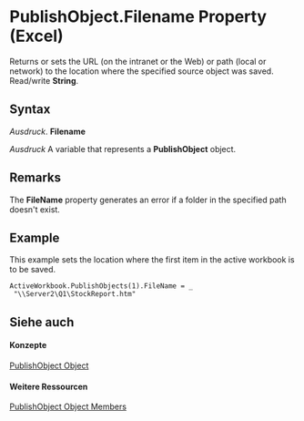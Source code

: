 
# PublishObject.Filename Property (Excel)

Returns or sets the URL (on the intranet or the Web) or path (local or network) to the location where the specified source object was saved. Read/write  **String**.


## Syntax

 _Ausdruck_. **Filename**

 _Ausdruck_ A variable that represents a **PublishObject** object.


## Remarks

The  **FileName** property generates an error if a folder in the specified path doesn't exist.


## Example

This example sets the location where the first item in the active workbook is to be saved.


```
ActiveWorkbook.PublishObjects(1).FileName = _ 
 "\\Server2\Q1\StockReport.htm"
```


## Siehe auch


#### Konzepte


[PublishObject Object](da719d86-b65b-3bbd-c0fc-8b3113777540.md)
#### Weitere Ressourcen


[PublishObject Object Members](http://msdn.microsoft.com/library/3091c7b1-69f2-d523-7a43-1a72837f96d6%28Office.15%29.aspx)